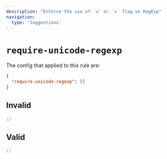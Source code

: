 ```yaml
---
description: "Enforce the use of `u` or `v` flag on RegExp"
navigation:
  type: 'Suggestions'
---
```


# `require-unicode-regexp`

The config that applied to this rule are:

```json
{
  "require-unicode-regexp": []
}
```

## Invalid

```js invalid
//
```

## Valid

```js valid
//
```
  